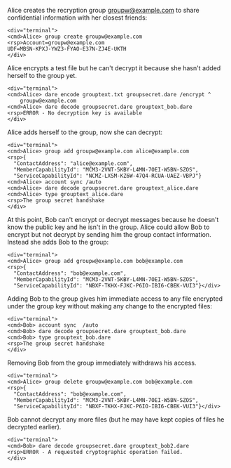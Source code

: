 Alice creates the recryption group groupw@example.com to share confidential information with
her closest friends:


~~~~
<div="terminal">
<cmd>Alice> group create groupw@example.com
<rsp>Account=groupw@example.com
UDF=MBSN-KPXJ-YWZ3-FYAO-E37N-ZJ4E-UKTH
</div>
~~~~

Alice encrypts a test file but he can't decrypt it because she hasn't added herself 
to the group yet.


~~~~
<div="terminal">
<cmd>Alice> dare encode grouptext.txt groupsecret.dare /encrypt ^
    groupw@example.com
<cmd>Alice> dare decode groupsecret.dare grouptext_bob.dare
<rsp>ERROR - No decryption key is available
</div>
~~~~

Alice adds herself to the group, now she can decrypt:


~~~~
<div="terminal">
<cmd>Alice> group add groupw@example.com alice@example.com
<rsp>{
  "ContactAddress": "alice@example.com",
  "MemberCapabilityId": "MCM3-2VNT-5KBY-L4MN-7OEI-W5BN-SZOS",
  "ServiceCapabilityId": "NCMZ-LXSM-KZ6W-47Q4-RCUA-UAEZ-VBPJ"}<cmd>Alice> account sync /auto
<cmd>Alice> dare decode groupsecret.dare grouptext_alice.dare
<cmd>Alice> type grouptext_alice.dare
<rsp>The group secret handshake
</div>
~~~~

At this point, Bob can't encrypt or decrypt messages because he doesn't know the 
public key and he isn't in the group. Alice could allow Bob to encrypt but not
decrypt by sending him the group contact information. Instead she adds Bob to 
the group:


~~~~
<div="terminal">
<cmd>Alice> group add groupw@example.com bob@example.com
<rsp>{
  "ContactAddress": "bob@example.com",
  "MemberCapabilityId": "MCM3-2VNT-5KBY-L4MN-7OEI-W5BN-SZOS",
  "ServiceCapabilityId": "NBXF-TKHX-FJKC-P6IO-IBI6-CBEK-VUI3"}</div>
~~~~

Adding Bob to the group gives him immediate access to any file encrypted under
the group key without making any change to the encrypted files:


~~~~
<div="terminal">
<cmd>Bob> account sync  /auto
<cmd>Bob> dare decode groupsecret.dare grouptext_bob.dare
<cmd>Bob> type grouptext_bob.dare
<rsp>The group secret handshake
</div>
~~~~

Removing Bob from the group immediately withdraws his access.


~~~~
<div="terminal">
<cmd>Alice> group delete groupw@example.com bob@example.com
<rsp>{
  "ContactAddress": "bob@example.com",
  "MemberCapabilityId": "MCM3-2VNT-5KBY-L4MN-7OEI-W5BN-SZOS",
  "ServiceCapabilityId": "NBXF-TKHX-FJKC-P6IO-IBI6-CBEK-VUI3"}</div>
~~~~

Bob cannot decrypt any more files (but he may have kept copies of files he decrypted 
earlier).


~~~~
<div="terminal">
<cmd>Bob> dare decode groupsecret.dare grouptext_bob2.dare
<rsp>ERROR - A requested cryptographic operation failed.
</div>
~~~~

